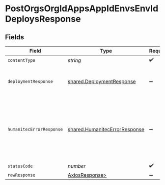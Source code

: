 # PostOrgsOrgIdAppsAppIdEnvsEnvIdDeploysResponse


## Fields

| Field                                                                                        | Type                                                                                         | Required                                                                                     | Description                                                                                  |
| -------------------------------------------------------------------------------------------- | -------------------------------------------------------------------------------------------- | -------------------------------------------------------------------------------------------- | -------------------------------------------------------------------------------------------- |
| `contentType`                                                                                | *string*                                                                                     | :heavy_check_mark:                                                                           | N/A                                                                                          |
| `deploymentResponse`                                                                         | [shared.DeploymentResponse](../../models/shared/deploymentresponse.md)                       | :heavy_minus_sign:                                                                           | A description of the Deployment.<br/><br/>                                                   |
| `humanitecErrorResponse`                                                                     | [shared.HumanitecErrorResponse](../../models/shared/humanitecerrorresponse.md)               | :heavy_minus_sign:                                                                           | Error because the Delta is non-existent or incompatible with the state of the Environment.<br/><br/> |
| `statusCode`                                                                                 | *number*                                                                                     | :heavy_check_mark:                                                                           | N/A                                                                                          |
| `rawResponse`                                                                                | [AxiosResponse>](https://axios-http.com/docs/res_schema)                                     | :heavy_minus_sign:                                                                           | N/A                                                                                          |